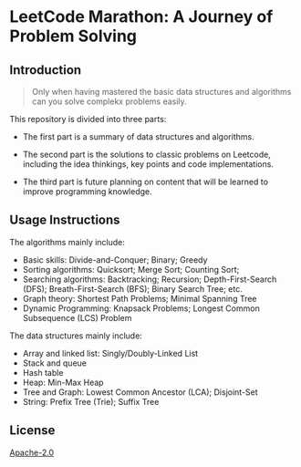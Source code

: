 # LeetCode Marathon: A Journey of Problem Solving

## Introduction

> Only when having mastered the basic data structures and algorithms can you solve complekx problems easily.

This repository is divided into three parts:

- The first part is a summary of data structures and algorithms.

- The second part is the solutions to classic problems on Leetcode, including the idea thinkings, key points and code implementations.

- The third part is future planning on content that will be learned to improve programming knowledge.

## Usage Instructions

The algorithms mainly include:

- Basic skills: Divide-and-Conquer; Binary; Greedy
- Sorting algorithms: Quicksort; Merge Sort; Counting Sort;
- Searching algorithms: Backtracking; Recursion; Depth-First-Search (DFS); Breath-First-Search (BFS); Binary Search Tree; etc.
- Graph theory: Shortest Path Problems; Minimal Spanning Tree
- Dynamic Programming: Knapsack Problems; Longest Common Subsequence (LCS) Problem

The data structures mainly include:

- Array and linked list: Singly/Doubly-Linked List
- Stack and queue
- Hash table
- Heap: Min-Max Heap
- Tree and Graph: Lowest Common Ancestor (LCA); Disjoint-Set
- String: Prefix Tree (Trie); Suffix Tree

## License

[Apache-2.0](./LICENSE)